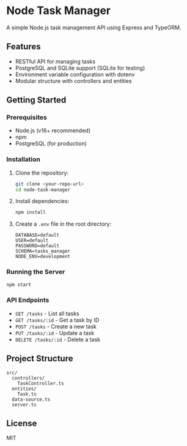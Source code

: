 # Node Task Manager

A simple Node.js task management API using Express and TypeORM.

## Features
- RESTful API for managing tasks
- PostgreSQL and SQLite support (SQLite for testing)
- Environment variable configuration with dotenv
- Modular structure with controllers and entities

## Getting Started

### Prerequisites
- Node.js (v16+ recommended)
- npm
- PostgreSQL (for production)

### Installation
1. Clone the repository:
   ```sh
   git clone <your-repo-url>
   cd node-task-manager
   ```
2. Install dependencies:
   ```sh
   npm install
   ```
3. Create a `.env` file in the root directory:
   ```env
   DATABASE=default
   USER=default
   PASSWORD=default
   SCHEMA=tasks_manager
   NODE_ENV=development
   ```

### Running the Server
```sh
npm start
```

### API Endpoints
- `GET /tasks` - List all tasks
- `GET /tasks/:id` - Get a task by ID
- `POST /tasks` - Create a new task
- `PUT /tasks/:id` - Update a task
- `DELETE /tasks/:id` - Delete a task

## Project Structure
```
src/
  controllers/
    TaskController.ts
  entities/
    Task.ts
  data-source.ts
  server.ts
```

## License
MIT
